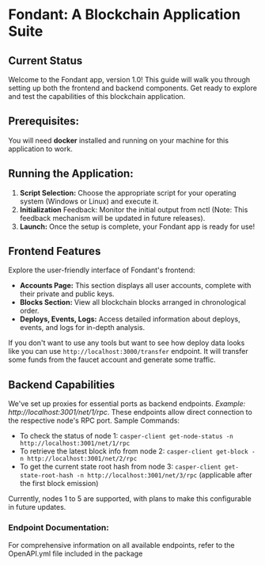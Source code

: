 # Fondant: A Blockchain Application Suite
## Current Status

Welcome to the Fondant app, version 1.0! This guide will walk you through setting up both the frontend and backend components. Get ready to explore and test the capabilities of this blockchain application.

## Prerequisites:

You will need **docker** installed and running on your machine for this application to work.


## Running the Application:

1. **Script Selection:** Choose the appropriate script for your operating system (Windows or Linux) and execute it.
2. **Initialization** Feedback: Monitor the initial output from nctl (Note: This feedback mechanism will be updated in future releases).
3. **Launch:** Once the setup is complete, your Fondant app is ready for use!

## Frontend Features

Explore the user-friendly interface of Fondant's frontend:

- **Accounts Page:** This section displays all user accounts, complete with their private and public keys.
- **Blocks Section:** View all blockchain blocks arranged in chronological order.
- **Deploys, Events, Logs:** Access detailed information about deploys, events, and logs for in-depth analysis. 

If you don't want to use any tools but want to see how deploy data looks like you can use `http://localhost:3000/transfer` endpoint. It will transfer some funds from the faucet account and generate some traffic.

## Backend Capabilities

We've set up proxies for essential ports as backend endpoints. *Example: http://localhost:3001/net/1/rpc*. These endpoints allow direct connection to the respective node's RPC port.
Sample Commands:
- To check the status of node 1: 
    `casper-client get-node-status -n http://localhost:3001/net/1/rpc`
- To retrieve the latest block info from node 2:
    `casper-client get-block -n http://localhost:3001/net/2/rpc`
- To get the current state root hash from node 3:
    `casper-client get-state-root-hash -n http://localhost:3001/net/3/rpc` (applicable after the first block emission)

Currently, nodes 1 to 5 are supported, with plans to make this configurable in future updates.

### Endpoint Documentation:

For comprehensive information on all available endpoints, refer to the OpenAPI.yml file included in the package